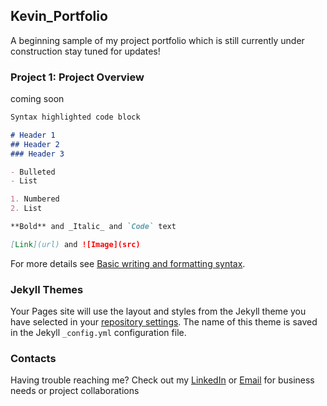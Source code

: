 ## Kevin_Portfolio

A beginning sample of my project portfolio which is still currently under construction stay tuned for updates!

### Project 1: Project Overview
coming soon 

```markdown
Syntax highlighted code block

# Header 1
## Header 2
### Header 3

- Bulleted
- List

1. Numbered
2. List

**Bold** and _Italic_ and `Code` text

[Link](url) and ![Image](src)
```

For more details see [Basic writing and formatting syntax](https://docs.github.com/en/github/writing-on-github/getting-started-with-writing-and-formatting-on-github/basic-writing-and-formatting-syntax).

### Jekyll Themes

Your Pages site will use the layout and styles from the Jekyll theme you have selected in your [repository settings](https://github.com/Kodadecoded/kodadecoded.github.io/settings/pages). The name of this theme is saved in the Jekyll `_config.yml` configuration file.

### Contacts

Having trouble reaching me? Check out my [LinkedIn](https://[docs.github.com/categories/github-pages-basics/](https://www.linkedin.com/in/kevinnomichith/)) or [Email](kevinnomichith@gmail.com) for business needs or project collaborations
